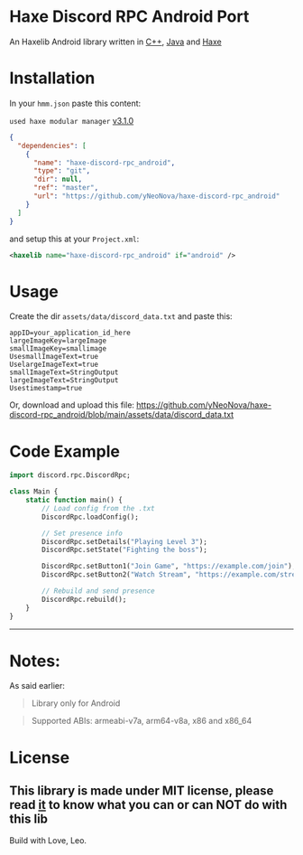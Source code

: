 # Haxe Discord RPC Android Port
An Haxelib Android library written in [C++](https://isocpp.org/), [Java](https://www.java.com/en/) and [Haxe](https://haxe.org/download/version/4.3.6/)

# Installation
In your `hmm.json` paste this content:

`used haxe modular manager` [v3.1.0](https://lib.haxe.org/p/hmm/)
```json
{
  "dependencies": [
    {
      "name": "haxe-discord-rpc_android",
      "type": "git",
      "dir": null,
      "ref": "master",
      "url": "https://github.com/yNeoNova/haxe-discord-rpc_android"
    }
  ]
}
```
and setup this at your `Project.xml`:
```xml
<haxelib name="haxe-discord-rpc_android" if="android" />
```

# Usage
Create the dir `assets/data/discord_data.txt` and paste this:
```text
appID=your_application_id_here
largeImageKey=largeImage
smallImageKey=smallimage
UsesmallImageText=true
UselargeImageText=true
smallImageText=StringOutput
largeImageText=StringOutput
Usestimestamp=true
```
Or, download and upload this file:
https://github.com/yNeoNova/haxe-discord-rpc_android/blob/main/assets/data/discord_data.txt

# Code Example
```Haxe
import discord.rpc.DiscordRpc;

class Main {
    static function main() {
        // Load config from the .txt
        DiscordRpc.loadConfig();

        // Set presence info
        DiscordRpc.setDetails("Playing Level 3");
        DiscordRpc.setState("Fighting the boss");

        DiscordRpc.setButton1("Join Game", "https://example.com/join");
        DiscordRpc.setButton2("Watch Stream", "https://example.com/stream");

        // Rebuild and send presence
        DiscordRpc.rebuild();
    }
}
```
---
# Notes:
As said earlier:
> Library only for Android

> Supported ABIs: armeabi-v7a, arm64-v8a, x86 and x86_64

# License
This library is made under MIT license, please read [it](https://github.com/yNeoNova/haxe-discord-rpc_android/blob/main/LICENSE) to know what you can or can NOT do with this lib
---
Build with Love, Leo.
